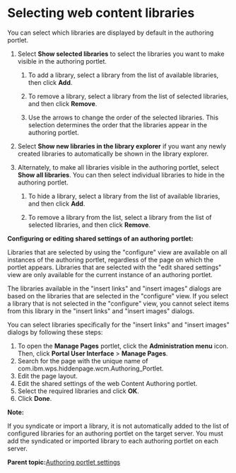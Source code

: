 # Selecting web content libraries

You can select which libraries are displayed by default in the authoring portlet.

1.  Select **Show selected libraries** to select the libraries you want to make visible in the authoring portlet.

    1.  To add a library, select a library from the list of available libraries, then click **Add**.

    2.  To remove a library, select a library from the list of selected libraries, and then click **Remove**.

    3.  Use the arrows to change the order of the selected libraries. This selection determines the order that the libraries appear in the authoring portlet.

2.  Select **Show new libraries in the library explorer** if you want any newly created libraries to automatically be shown in the library explorer.

3.  Alternately, to make all libraries visible in the authoring portlet, select **Show all libraries**. You can then select individual libraries to hide in the authoring portlet.

    1.  To hide a library, select a library from the list of available libraries, and then click **Add**.

    2.  To remove a library from the list, select a library from the list of selected libraries, and then click **Remove**.


**Configuring or editing shared settings of an authoring portlet:**

Libraries that are selected by using the "configure" view are available on all instances of the authoring portlet, regardless of the page on which the portlet appears. Libraries that are selected with the "edit shared settings" view are only available for the current instance of an authoring portlet.

The libraries available in the "insert links" and "insert images" dialogs are based on the libraries that are selected in the "configure" view. If you select a library that is not selected in the "configure" view, you cannot select items from this library in the "insert links" and "insert images" dialogs.

You can select libraries specifically for the "insert links" and "insert images" dialogs by following these steps:

1.  To open the **Manage Pages** portlet, click the **Administration menu** icon. Then, click **Portal User Interface** \> **Manage Pages**.
2.  Search for the page with the unique name of com.ibm.wps.hiddenpage.wcm.Authoring\_Portlet.
3.  Edit the page layout.
4.  Edit the shared settings of the web Content Authoring portlet.
5.  Select the required libraries and click **OK**.
6.  Click **Done**.

**Note:**

If you syndicate or import a library, it is not automatically added to the list of configured libraries for an authoring portlet on the target server. You must add the syndicated or imported library to each authoring portlet on each server.

**Parent topic:**[Authoring portlet settings ](../panel_help/wcm_config_authoringportlet.md)

